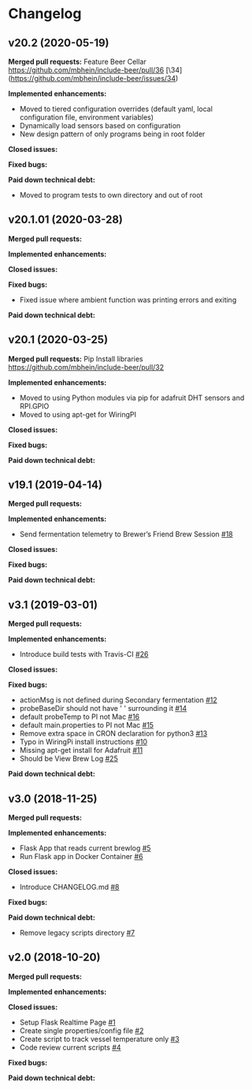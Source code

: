 # Changelog

## v20.2 (2020-05-19)
**Merged pull requests:**
Feature Beer Cellar https://github.com/mbhein/include-beer/pull/36 [\34] (https://github.com/mbhein/include-beer/issues/34)

**Implemented enhancements:**
- Moved to tiered configuration overrides (default yaml, local configuration file, environment variables)
- Dynamically load sensors based on configuration
- New design pattern of only programs being in root folder

**Closed issues:**

**Fixed bugs:**

**Paid down technical debt:**
- Moved to program tests to own directory and out of root

## v20.1.01 (2020-03-28)
**Merged pull requests:**

**Implemented enhancements:**

**Closed issues:**

**Fixed bugs:**
- Fixed issue where ambient function was printing errors and exiting

**Paid down technical debt:**

## v20.1 (2020-03-25)
**Merged pull requests:**
Pip Install libraries https://github.com/mbhein/include-beer/pull/32

**Implemented enhancements:**
- Moved to using Python modules via pip for adafruit DHT sensors and RPI.GPIO
- Moved to using apt-get for WiringPI

**Closed issues:**

**Fixed bugs:**

**Paid down technical debt:**

## v19.1 (2019-04-14)
**Merged pull requests:**

**Implemented enhancements:**
- Send fermentation telemetry to Brewer’s Friend Brew Session [\#18](https://github.com/mbhein/include-beer/issues/18)

**Closed issues:**

**Fixed bugs:**

**Paid down technical debt:**

## v3.1 (2019-03-01)
**Merged pull requests:**

**Implemented enhancements:**
- Introduce build tests with Travis-CI [\#26](https://github.com/mbhein/include-beer/issues/26)

**Closed issues:**

**Fixed bugs:**
- actionMsg is not defined during Secondary fermentation [\#12](https://github.com/mbhein/include-beer/issues/12)
- probeBaseDir should not have ' ' surrounding it [\#14](https://github.com/mbhein/include-beer/issues/14)
- default probeTemp to PI not Mac [\#16](https://github.com/mbhein/include-beer/issues/16)
- default main.properties to PI not Mac [\#15](https://github.com/mbhein/include-beer/issues/15)
- Remove extra space in CRON declaration for python3 [\#13](https://github.com/mbhein/include-beer/issues/13)
- Typo in WiringPi install instructions [\#10](https://github.com/mbhein/include-beer/issues/10)
- Missing apt-get install for Adafruit [\#11](https://github.com/mbhein/include-beer/issues/11)
- Should be View Brew Log [\#25](https://github.com/mbhein/include-beer/issues/25)

**Paid down technical debt:**


## v3.0 (2018-11-25)

**Merged pull requests:**

**Implemented enhancements:**
- Flask App that reads current brewlog [\#5](https://github.com/mbhein/include-beer/issues/5)
- Run Flask app in Docker Container [\#6](https://github.com/mbhein/include-beer/issues/6)

**Closed issues:**
- Introduce CHANGELOG.md [\#8](https://github.com/mbhein/include-beer/issues/8)

**Fixed bugs:**

**Paid down technical debt:**
- Remove legacy scripts directory [\#7](https://github.com/mbhein/include-beer/issues/7)

## v2.0 (2018-10-20)

**Merged pull requests:**

**Implemented enhancements:**

**Closed issues:**
- Setup Flask Realtime Page [\#1](https://github.com/mbhein/include-beer/issues/1)
- Create single properties/config file [\#2](https://github.com/mbhein/include-beer/issues/2)
- Create script to track vessel temperature only [\#3](https://github.com/mbhein/include-beer/issues/3)
- Code review current scripts [\#4](https://github.com/mbhein/include-beer/issues/4)

**Fixed bugs:**

**Paid down technical debt:**
